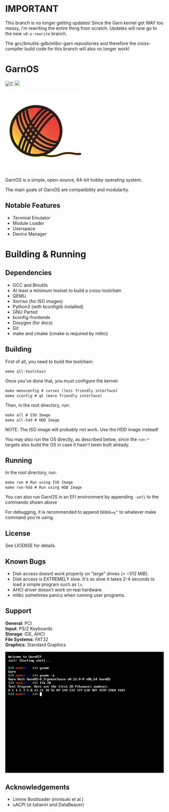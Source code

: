 # IMPORTANT

This branch is no longer getting updates! Since the Garn kernel got WAY too messy, i'm rewriting the entire thing from scratch.
Updates will now go to the new `v0.x-rewrite` branch. 

The gcc/binutils-gdb/mlibc-garn repositories and therefore the cross-compiler build code for this branch will also no longer work! 

# GarnOS

![C](https://img.shields.io/badge/c-%2300599C.svg?style=for-the-badge&logo=c&logoColor=white)
![](https://tokei.rs/b1/github/Garnek0/GarnOS?branch=v0.x&type=C,C++,CHeader,Assembly,AssemblyGAS,Rust&style=for-the-badge)

<img width="256" height="256" src="GarnOS.svg">

GarnOS is a simple, open-source, 64-bit hobby operating system.

The main goals of GarnOS are compatibility and modularity.

## Notable Features

- Terminal Emulator
- Module Loader
- Userspace
- Device Manager

# Building & Running

## Dependencies
- GCC and Binutils
- At least a minimum toolset to build a cross-toolchain
- QEMU
- Xorriso (for ISO images)
- Python3 (with kconfiglib installed)
- GNU Parted
- kconfig-frontends
- Doxygen (for docs)
- Git
- make and cmake (cmake is required by mlibc)

## Building

First of all, you need to build the toolchain:
```
make all-toolchain
``` 

Once you've done that, you must configure the kernel:
```
make menuconfig # curses (less friendly interface)
make xconfig # qt (more friendly interface)
```

Then, in the root directory, run:
```
make all # ISO Image
make all-hdd # HDD Image
```
NOTE: The ISO image will probably not work. Use the HDD image instead!

You may also run the OS directly, as described below, since the `run-*` targets also build the OS in case it hasn't been built already.

## Running
In the root directory, run:
```
make run # Run using ISO Image
make run-hdd # Run using HDD Image
```

You can also run GarnOS in an EFI environment by appending `-uefi` to the commands shown above

For debugging, it is recommended to append `DEBUG=y"` to whatever make command you're using.

## License
See LICENSE for details.

## Known Bugs

- Disk access doesnt work properly on "large" drives (> ~512 MiB).
- Disk access is EXTREMELY slow. It's so slow it takes 2-4 seconds to load a simple program such as `ls`.
- AHCI driver doesn't work on real hardware.
- mlibc sometimes panics when running user programs.

## Support

**General**: PCI \
**Input**: PS/2 Keyboards \
**Storage**: IDE, AHCI \
**File Systems**: FAT32 \
**Graphics**: Standard Graphics

<img src="shell.png">

## Acknowledgements

- Limine Bootloader (mintsuki et al.)
- uACPI (d-tatianin and DataBeaver)
